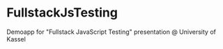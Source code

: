 # FullstackJsTesting
Demoapp for "Fullstack JavaScript Testing" presentation @ University of Kassel



